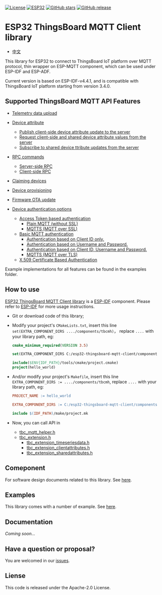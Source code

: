 
[![License](https://img.shields.io/badge/License-Apache%202.0-yellow.svg)](https://opensource.org/licenses/Apache-2.0)
[![ESP32](https://img.shields.io/badge/ESP-32-green.svg?style=flat-square)](https://www.espressif.com/en/products/socs/esp32)
[![GitHub stars](https://img.shields.io/github/stars/liang-zhu-zi/esp32-thingsboard-mqtt-client?style=flat&logo=github)](https://github.com/liang-zhu-zi/esp32-thingsboard-mqtt-client/stargazers)
[![GitHub release](https://img.shields.io/github/release/liang-zhu-zi/esp32-thingsboard-mqtt-client/all.svg?style=flat-square)](https://github.com/liang-zhu-zi/esp32-thingsboard-mqtt-client/releases/)

# ESP32 ThingsBoard MQTT Client library

* [中文](README_CN.md)

This library for ESP32 to connect to ThingsBoard IoT platform over MQTT protocol, thin wrapper on ESP-MQTT component, which can be used under ESP-IDF and ESP-ADF.

Current version is based on ESP-IDF-v4.4.1, and is compatible with ThingsBoard IoT platform starting from version 3.4.0.

## Supported ThingsBoard MQTT API Features

* [Telemetry data upload](https://thingsboard.io/docs/reference/mqtt-api/#telemetry-upload-api)
* [Device attribute](https://thingsboard.io/docs/reference/mqtt-api/#attributes-api)
  * [Publish client-side device attribute update to the server](https://thingsboard.io/docs/reference/mqtt-api/#publish-attribute-update-to-the-server)
  * [Request client-side and shared device attribute values from the server](https://thingsboard.io/docs/reference/mqtt-api/#request-attribute-values-from-the-server)
  * [Subscribe to shared device ttribute updates from the server](https://thingsboard.io/docs/reference/mqtt-api/#subscribe-to-attribute-updates-from-the-server)
* [RPC commands](https://thingsboard.io/docs/reference/mqtt-api/#rpc-api)
  * [Server-side RPC](https://thingsboard.io/docs/reference/mqtt-api/#server-side-rpc)
  * [Client-side RPC](https://thingsboard.io/docs/reference/mqtt-api/#client-side-rpc)
* [Claiming devices](https://thingsboard.io/docs/reference/mqtt-api/#claiming-devices)
* [Device provisioning](https://thingsboard.io/docs/reference/mqtt-api/#device-provisioning)
* [Firmware OTA update](https://thingsboard.io/docs/reference/mqtt-api/#firmware-api)

* [Device authentication options](https://thingsboard.io/docs/user-guide/device-credentials/)
  * [Access Token based authentication](https://thingsboard.io/docs/user-guide/access-token/)
    * [Plain MQTT (without SSL)](https://thingsboard.io/docs/user-guide/access-token/#plain-mqtt-without-ssl)
    * [MQTTS (MQTT over SSL)](https://thingsboard.io/docs/user-guide/access-token/#mqtts-mqtt-over-ssl)
  * [Basic MQTT authentication](https://thingsboard.io/docs/user-guide/basic-mqtt/)
    * [Authentication based on Client ID only.](https://thingsboard.io/docs/user-guide/basic-mqtt/#authentication-based-on-client-id-only)
    * [Authentication based on Username and Password.](https://thingsboard.io/docs/user-guide/basic-mqtt/#authentication-based-on-username-and-password)
    * [Authentication based on Client ID, Username and Password.](https://thingsboard.io/docs/user-guide/basic-mqtt/#authentication-based-on-client-id-username-and-password)
    * [MQTTS (MQTT over TLS)](https://thingsboard.io/docs/user-guide/basic-mqtt/#mqtts-mqtt-over-tls)
  * [X.509 Certificate Based Authentication](https://thingsboard.io/docs/user-guide/certificates/)

Example implementations for all features can be found in the examples folder.

## How to use

[ESP32 ThingsBoard MQTT Client library](https://github.com/liang-zhu-zi/esp32-thingsboard-mqtt-client) is a [ESP-IDF](https://github.com/espressif/esp-idf) component. Please refer to [ESP-IDF](https://github.com/espressif/esp-idf) for more usage instructions.

* Git or download code of this library;
* Modify your project's `CMakeLists.txt`, insert this line `set(EXTRA_COMPONENT_DIRS ..../components/tbcmh)`， replace `....` with your library path, eg:

    ```CMake
    cmake_minimum_required(VERSION 3.5)
    
    set(EXTRA_COMPONENT_DIRS C:/esp32-thingsboard-mqtt-client/components/tbcmh)
    
    include($ENV{IDF_PATH}/tools/cmake/project.cmake)
    project(hello_world)
    ```

* And/or modify your project's `Makefile`, insert this line `EXTRA_COMPONENT_DIRS := ..../components/tbcmh`, replace `....` with your library path, eg:

    ```Makefile
    PROJECT_NAME := hello_world
    
    EXTRA_COMPONENT_DIRS := C:/esp32-thingsboard-mqtt-client/components/tbcmh
    
    include $(IDF_PATH)/make/project.mk
    ```

* Now, you can call API in
  * [tbc_mqtt_helper.h](./components/tbcmh/include/tbc_mqtt_helper.h)
  * [tbc_extension.h](./components/tbcmh/include/tbc_extension.h)
    * [tbc_extension_timeseriesdata.h](./components/tbcmh/include/tbc_extension_timeseriesdata.h)
    * [tbc_extension_clientattributes.h](./components/tbcmh/include/tbc_extension_clientattributes.h)
    * [tbc_extension_sharedattributes.h](./components/tbcmh/include/tbc_extension_sharedattributes.h)

## Comeponent

For software design documents related to this library. See [here](./components/tbcmh).

## Examples

This library comes with a number of example. See [here](./examples).

## Documentation

*Coming soon...*

## Have a question or proposal?

You are welcomed in our [issues](https://github.com/liang-zhu-zi/esp32-thingsboard-mqtt-client/issues).

## Liense

This code is released under the Apache-2.0 License.
